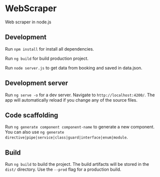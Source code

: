 # WebScraper
Web scraper in node.js

## Development
Run `npm install` for install all dependencies.

Run `ng build` for build production project.

Run `node server.js` to get data from booking and saved in data.json.

## Development server

Run `ng serve -o` for a dev server. Navigate to `http://localhost:4200/`. The app will automatically reload if you change any of the source files.

## Code scaffolding

Run `ng generate component component-name` to generate a new component. You can also use `ng generate directive|pipe|service|class|guard|interface|enum|module`.

## Build

Run `ng build` to build the project. The build artifacts will be stored in the `dist/` directory. Use the `--prod` flag for a production build.

